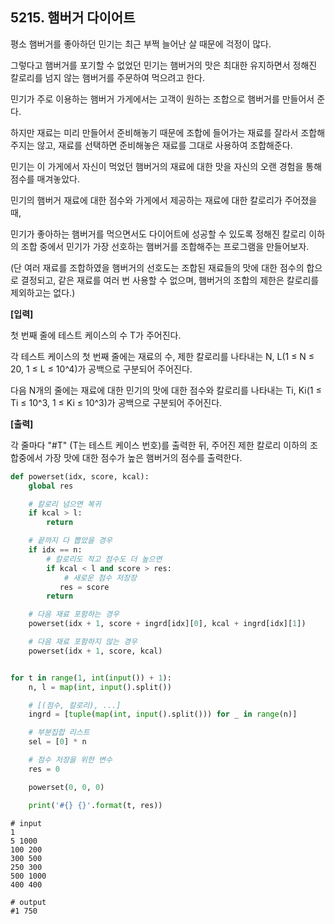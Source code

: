 ## 5215. 햄버거 다이어트

평소 햄버거를 좋아하던 민기는 최근 부쩍 늘어난 살 때문에 걱정이 많다.

그렇다고 햄버거를 포기할 수 없었던 민기는 햄버거의 맛은 최대한 유지하면서 정해진 칼로리를 넘지 않는 햄버거를 주문하여 먹으려고 한다.


민기가 주로 이용하는 햄버거 가게에서는 고객이 원하는 조합으로 햄버거를 만들어서 준다.

하지만 재료는 미리 만들어서 준비해놓기 때문에 조합에 들어가는 재료를 잘라서 조합해주지는 않고, 재료를 선택하면 준비해놓은 재료를 그대로 사용하여 조합해준다. 

민기는 이 가게에서 자신이 먹었던 햄버거의 재료에 대한 맛을 자신의 오랜 경험을 통해 점수를 매겨놓았다.

민기의 햄버거 재료에 대한 점수와 가게에서 제공하는 재료에 대한 칼로리가 주어졌을 때,

민기가 좋아하는 햄버거를 먹으면서도 다이어트에 성공할 수 있도록 정해진 칼로리 이하의 조합 중에서 민기가 가장 선호하는 햄버거를 조합해주는 프로그램을 만들어보자.

(단 여러 재료를 조합하였을 햄버거의 선호도는 조합된 재료들의 맛에 대한 점수의 합으로 결정되고, 같은 재료를 여러 번 사용할 수 없으며, 햄버거의 조합의 제한은 칼로리를 제외하고는 없다.)

 

**[입력]**


첫 번째 줄에 테스트 케이스의 수 T가 주어진다.


각 테스트 케이스의 첫 번째 줄에는 재료의 수, 제한 칼로리를 나타내는 N, L(1 ≤ N ≤ 20, 1 ≤ L ≤ 10^4)가 공백으로 구분되어 주어진다.


다음 N개의 줄에는 재료에 대한 민기의 맛에 대한 점수와 칼로리를 나타내는 Ti, Ki(1 ≤ Ti ≤ 10^3, 1 ≤ Ki ≤ 10^3)가 공백으로 구분되어 주어진다.


**[출력]**

각 줄마다 "#T" (T는 테스트 케이스 번호)를 출력한 뒤, 주어진 제한 칼로리 이하의 조합중에서 가장 맛에 대한 점수가 높은 햄버거의 점수를 출력한다.

```python
def powerset(idx, score, kcal):
    global res

    # 칼로리 넘으면 복귀
    if kcal > l:
        return

    # 끝까지 다 뽑았을 경우
    if idx == n:
        # 칼로리도 적고 점수도 더 높으면
        if kcal < l and score > res:
            # 새로운 점수 저장장
           res = score
        return

    # 다음 재료 포함하는 경우
    powerset(idx + 1, score + ingrd[idx][0], kcal + ingrd[idx][1])

    # 다음 재료 포함하지 않는 경우
    powerset(idx + 1, score, kcal)


for t in range(1, int(input()) + 1):
    n, l = map(int, input().split())

    # [(점수, 칼로리), ...]
    ingrd = [tuple(map(int, input().split())) for _ in range(n)]

    # 부분집합 리스트
    sel = [0] * n

    # 점수 저장을 위한 변수
    res = 0

    powerset(0, 0, 0)

    print('#{} {}'.format(t, res))
```

```
# input
1
5 1000
100 200
300 500
250 300
500 1000
400 400

# output
#1 750
```

